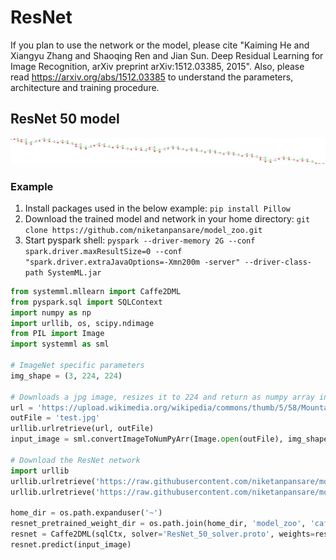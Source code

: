<!--
{% comment %}
Licensed to the Apache Software Foundation (ASF) under one or more
contributor license agreements.  See the NOTICE file distributed with
this work for additional information regarding copyright ownership.
The ASF licenses this file to you under the Apache License, Version 2.0
(the "License"); you may not use this file except in compliance with
the License.  You may obtain a copy of the License at

http://www.apache.org/licenses/LICENSE-2.0

Unless required by applicable law or agreed to in writing, software
distributed under the License is distributed on an "AS IS" BASIS,
WITHOUT WARRANTIES OR CONDITIONS OF ANY KIND, either express or implied.
See the License for the specific language governing permissions and
limitations under the License.
{% endcomment %}
-->

# ResNet

If you plan to use the network or the model, please cite "Kaiming He and Xiangyu Zhang and Shaoqing Ren and Jian Sun. Deep Residual Learning for Image Recognition, arXiv preprint arXiv:1512.03385, 2015". Also, please read https://arxiv.org/abs/1512.03385 to understand the parameters, architecture and training procedure.

## ResNet 50 model

![ResNet 50 network](ResNet_50_network.png)

### Example

  1. Install packages used in the below example: `pip install Pillow`
  2. Download the trained model and network in your home directory: `git clone https://github.com/niketanpansare/model_zoo.git`
  3. Start pyspark shell: `pyspark --driver-memory 2G --conf spark.driver.maxResultSize=0 --conf "spark.driver.extraJavaOptions=-Xmn200m -server" --driver-class-path SystemML.jar`

```python
from systemml.mllearn import Caffe2DML
from pyspark.sql import SQLContext
import numpy as np
import urllib, os, scipy.ndimage
from PIL import Image
import systemml as sml

# ImageNet specific parameters
img_shape = (3, 224, 224)

# Downloads a jpg image, resizes it to 224 and return as numpy array in N X CHW format
url = 'https://upload.wikimedia.org/wikipedia/commons/thumb/5/58/MountainLion.jpg/312px-MountainLion.jpg'
outFile = 'test.jpg'
urllib.urlretrieve(url, outFile)
input_image = sml.convertImageToNumPyArr(Image.open(outFile), img_shape=img_shape)

# Download the ResNet network
import urllib
urllib.urlretrieve('https://raw.githubusercontent.com/niketanpansare/model_zoo/master/caffe/vision/resnet/ilsvrc12/ResNet_50_network.proto', 'ResNet_50_network.proto')
urllib.urlretrieve('https://raw.githubusercontent.com/niketanpansare/model_zoo/master/caffe/vision/resnet/ilsvrc12/ResNet_50_solver.proto', 'ResNet_50_solver.proto')

home_dir = os.path.expanduser('~')
resnet_pretrained_weight_dir = os.path.join(home_dir, 'model_zoo', 'caffe', 'vision', 'resnet', 'ilsvrc12', 'ResNet_50_pretrained_weights')
resnet = Caffe2DML(sqlCtx, solver='ResNet_50_solver.proto', weights=resnet_pretrained_weight_dir, input_shape=img_shape)
resnet.predict(input_image)
```

